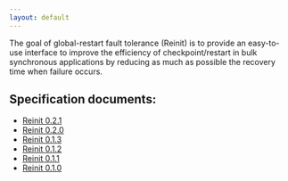 ```yaml
---
layout: default
---
```


The goal of global-restart fault tolerance (Reinit) is to provide an easy-to-use interface
to improve the efficiency of checkpoint/restart in bulk synchronous applications by 
reducing as much as possible the recovery time when failure occurs.

## Specification documents:
- [Reinit 0.2.1](/docs/reinit-0.2.1.pdf)
- [Reinit 0.2.0](/docs/reinit-0.2.0.pdf)
- [Reinit 0.1.3](/docs/reinit-0.1.3.pdf)
- [Reinit 0.1.2](/docs/reinit-0.1.2.pdf)
- [Reinit 0.1.1](/docs/reinit-0.1.1.pdf)
- [Reinit 0.1.0](/docs/reinit-0.1.0.pdf)

